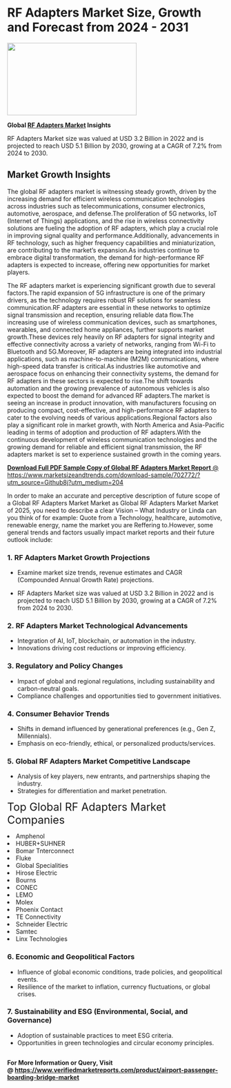 <H1>RF Adapters Market Size, Growth and Forecast from 2024 - 2031</H1><img class="aligncenter size-medium wp-image-584254" src="https://thirdeyenews.in/wp-content/uploads/2024/09/Global-Market-Research-300x168.jpeg" alt="" width="300" height="168" /><p><strong>Global&nbsp;<a href="https://www.marketsizeandtrends.com/download-sample/702772/?utm_source=Github8j?utm_medium=204">RF Adapters Market</a> Insights</strong></p><p>RF Adapters Market size was valued at USD 3.2 Billion in 2022 and is projected to reach USD 5.1 Billion by 2030, growing at a CAGR of 7.2% from 2024 to 2030.</p><p><h2>Market Growth Insights</h2> <p>The global RF adapters market is witnessing steady growth, driven by the increasing demand for efficient wireless communication technologies across industries such as telecommunications, consumer electronics, automotive, aerospace, and defense.The proliferation of 5G networks, IoT (Internet of Things) applications, and the rise in wireless connectivity solutions are fueling the adoption of RF adapters, which play a crucial role in improving signal quality and performance.Additionally, advancements in RF technology, such as higher frequency capabilities and miniaturization, are contributing to the market’s expansion.As industries continue to embrace digital transformation, the demand for high-performance RF adapters is expected to increase, offering new opportunities for market players.</p> <p><a href="#"></a></p> <p>The RF adapters market is experiencing significant growth due to several factors.The rapid expansion of 5G infrastructure is one of the primary drivers, as the technology requires robust RF solutions for seamless communication.RF adapters are essential in these networks to optimize signal transmission and reception, ensuring reliable data flow.The increasing use of wireless communication devices, such as smartphones, wearables, and connected home appliances, further supports market growth.These devices rely heavily on RF adapters for signal integrity and effective connectivity across a variety of networks, ranging from Wi-Fi to Bluetooth and 5G.Moreover, RF adapters are being integrated into industrial applications, such as machine-to-machine (M2M) communications, where high-speed data transfer is critical.As industries like automotive and aerospace focus on enhancing their connectivity systems, the demand for RF adapters in these sectors is expected to rise.The shift towards automation and the growing prevalence of autonomous vehicles is also expected to boost the demand for advanced RF adapters.The market is seeing an increase in product innovation, with manufacturers focusing on producing compact, cost-effective, and high-performance RF adapters to cater to the evolving needs of various applications.Regional factors also play a significant role in market growth, with North America and Asia-Pacific leading in terms of adoption and production of RF adapters.With the continuous development of wireless communication technologies and the growing demand for reliable and efficient signal transmission, the RF adapters market is set to experience sustained growth in the coming years.</p> <p><a href="#"></p><p><span class=""><strong>Download Full PDF Sample Copy of Global RF Adapters Market Report</strong> @ <a href="https://www.marketsizeandtrends.com/download-sample/702772/?utm_source=Github8j?utm_medium=204" target="_blank">https://www.marketsizeandtrends.com/download-sample/702772/?utm_source=Github8j?utm_medium=204</a></span></p><p>In order to make an accurate and perceptive description of future scope of a Global&nbsp;RF Adapters Market Market as Global&nbsp;RF Adapters Market Market of 2025, you need to describe a clear Vision &ndash; What Industry or Linda can you think of for example: Quote from a Technology, healthcare, automotive, renewable energy, name the market you are Reffering to.However, some general trends and factors usually impact market reports and their future outlook include:</p><h3>1.&nbsp;<strong>RF Adapters Market Growth Projections</strong></h3><ul><li>Examine market size trends, revenue estimates and CAGR (Compounded Annual Growth Rate) projections.</li><li><p>RF Adapters Market size was valued at USD 3.2 Billion in 2022 and is projected to reach USD 5.1 Billion by 2030, growing at a CAGR of 7.2% from 2024 to 2030.</p></li></ul><h3>2.&nbsp;<strong>RF Adapters Market Technological Advancements</strong></h3><ul><li>Integration of AI, IoT, blockchain, or automation in the industry.</li><li>Innovations driving cost reductions or improving efficiency.</li></ul><h3>3.&nbsp;<strong>Regulatory and Policy Changes</strong></h3><ul><li>Impact of global and regional regulations, including sustainability and carbon-neutral goals.</li><li>Compliance challenges and opportunities tied to government initiatives.</li></ul><h3>4.&nbsp;<strong>Consumer Behavior Trends</strong></h3><ul><li>Shifts in demand influenced by generational preferences (e.g., Gen Z, Millennials).</li><li>Emphasis on eco-friendly, ethical, or personalized products/services.</li></ul><h3>5.&nbsp;<strong>Global RF Adapters Market Competitive Landscape</strong></h3><ul><li>Analysis of key players, new entrants, and partnerships shaping the industry.</li><li>Strategies for differentiation and market penetration.</li></ul><p data-pm-slice="1 1 []"><span style="color: inherit; font-family: inherit; font-size: 25px;">Top Global RF Adapters Market Companies</span></p><div class="" data-test-id=""><p><li>Amphenol</li><li> HUBER+SUHNER</li><li> Bomar Tnterconnect</li><li> Fluke</li><li> Global Specialities</li><li> Hirose Electric</li><li> Bourns</li><li> CONEC</li><li> LEMO</li><li> Molex</li><li> Phoenix Contact</li><li> TE Connectivity</li><li> Schneider Electric</li><li> Samtec</li><li> Linx Technologies</li></p></div><h3>6.&nbsp;<strong>Economic and Geopolitical Factors</strong></h3><ul><li>Influence of global economic conditions, trade policies, and geopolitical events.</li><li>Resilience of the market to inflation, currency fluctuations, or global crises.</li></ul><h3>7.&nbsp;<strong>Sustainability and ESG (Environmental, Social, and Governance)</strong></h3><ul><li>Adoption of sustainable practices to meet ESG criteria.</li><li>Opportunities in green technologies and circular economy principles.</li></ul><h2><strong style="font-size: 14px;">For More Information or Query, Visit @&nbsp;</strong><a style="background-color: #ffffff; font-size: 14px;" href="https://www.marketsizeandtrends.com/report/rf-adapters-market/" target="_blank">https://www.verifiedmarketreports.com/product/airport-passenger-boarding-bridge-market</a></h2>
